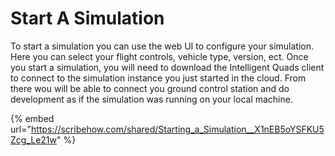 # Start A Simulation

To start a simulation you can use the web UI to configure your simulation. Here you can select your flight controls, vehicle type, version, ect. Once you start a simulation, you will need to download the Intelligent Quads client to connect to the simulation instance you just started in the cloud. From there wou will be able to connect you ground control station and do development as if the simulation was running on your local machine.

{% embed url="https://scribehow.com/shared/Starting_a_Simulation__X1nEB5oYSFKU5Zcg_Le21w" %}

